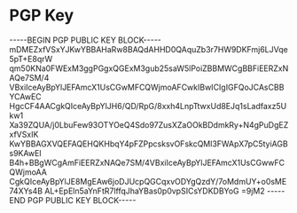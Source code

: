 # PGP Key

-----BEGIN PGP PUBLIC KEY BLOCK-----
mDMEZxfVSxYJKwYBBAHaRw8BAQdAHHD0QAquZb3r7HW9DKFmj6LJVqe5pT+E8qrW
qm50KNa0FWExM3ggPGgxQGExM3gub25saW5lPoiZBBMWCgBBFiEERZxNAQe7SM/4
VBxiIceAyBpYlJEFAmcX1UsCGwMFCQWjmoAFCwkIBwICIgIGFQoJCAsCBBYCAwEC
HgcCF4AACgkQIceAyBpYlJH6/QD/RpG/8xxh4LnpTtwxUd8EJq1sLadfaxz5Ukw1
Xa39ZQUA/j0LbuFew93OTYOeQ4Sdo97ZusXZaOOkBDdmkRy+N4gPuDgEZxfVSxIK
KwYBBAGXVQEFAQEHQKHbqY4pFZPpcsksvOFskcQMl3FWApX7pC5tyiAGBs9KAwEI
B4h+BBgWCgAmFiEERZxNAQe7SM/4VBxiIceAyBpYlJEFAmcX1UsCGwwFCQWjmoAA
CgkQIceAyBpYlJE8MgEAw6joDJUcpQGCqxvODYgQzdY/7oMdmUY+o0sME74XYs4B
AL+EpEln5aYnFtR7lffqJhaYBas0p0vpSICsYDKDBYoG
=9jM2
-----END PGP PUBLIC KEY BLOCK-----
